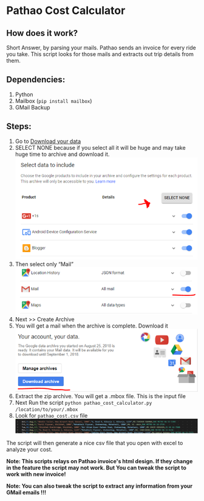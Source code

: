 # Pathao Cost Calculator

## How does it work?

Short Answer, by parsing your mails. Pathao sends an invoice for every ride you take. 
This script looks for those mails and extracts out trip details from them.

## Dependencies:
1. Python
2. Mailbox (```pip install mailbox```)
3. GMail Backup

## Steps: 
1. Go to [Download your data](https://takeout.google.com/settings/takeout)
2. SELECT NONE because if you select all it will be huge and may take huge time to archive and download it.
![](images/img1.png)
3. Then select only “Mail” 
![](images/img2.png)
4. Next >> Create Archive
5. You will get a mail when the archive is complete. Download it
![](images/img3.png)
7. Extract the zip archive. You will get a .mbox file. This is the input file
8. Next Run the script ```python pathao_cost_calculator.py /location/to/your/.mbox```
9. Look for ```pathao_cost.csv``` file
![](images/sample_output.png)

The script will then generate a nice csv file that you open with excel to analyze your cost. 

**Note: This scripts relays on Pathao invoice's html design. If they change in the feature the script may not work. But You can tweak the script to work with new invoice!**

**Note: You can also tweak the script to extract any information from your GMail emails !!!**